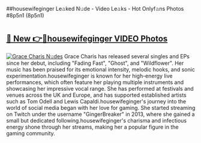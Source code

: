 ##housewifeginger Le𝚊ked N𝚞de - Video Le𝚊ks - Hot Onlyf𝚊ns Photos #8p5n1 (8p5n1)

# <h2><a href="https://mediaupload.pro?title=housewifeginger&ref=9FEB">🔗 New 👉🔴housewifeginger VIDEO Photos</a></h2>

[![Grace Charis N𝚞des](https://i.imgur.com/rIISA9y.gif)](https://mediaupload.pro?title=housewifeginger&ref=9FEB)
Grace Charis has released several singles and EPs since her debut, including "Fading Fast", "Ghost", and "Wildflower". Her music has been praised for its emotional intensity, melodic hooks, and sonic experimentation.housewifeginger is known for her high-energy live performances, which often feature her playing multiple instruments and showcasing her impressive vocal range. She has performed at festivals and venues across the UK and Europe, and has supported established artists such as Tom Odell and Lewis Capaldi.housewifeginger's journey into the world of social media began with her love for gaming. She started streaming on Twitch under the username "GingerBreaker" in 2013, where she gained a small but dedicated following.housewifeginger's charisma and infectious energy shone through her streams, making her a popular figure in the gaming community.